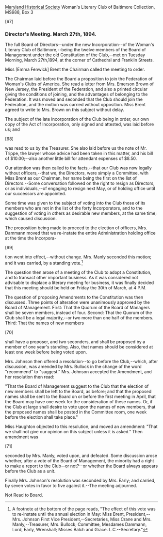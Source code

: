 [Maryland Historical Society](http://mdhs.org/) Woman's Literary Club of Baltimore Collection, MS988, Box 3

[67]

### Director's Meeting. March 27th, 1894.

The full Board of Directors--under the new Incorporation--of the Woman's Literary Club of Baltimore,--being the twelve members of the Board of Management under the old Constitution of the Club,--met on Tuesday Morning, March 27th,1894, at the corner of Cathedral and Franklin Streets.

Miss [Emma Fenwick] Brent the Chairman called the meeting to order.

The Chairman laid before the Board a proposition to join the Federation of Woman's Clubs of America. She read a letter from Mrs. Emerson Brown of New Jersey, the President of the Federation, and also a printed circular giving the conditions of joining, and the advantages of belonging to the Federation. It was moved and seconded that the Club should join the Federation, and the motion was carried without opposition. Miss Brent agreed to write to Mrs. Brown on this subject without delay.

The subject of the late Incorporation of the Club being in order, our own copy of the Act of Incorporation, only signed and attested, was laid before us; and

[68]

was read to us by the Treasurer. She also laid before us the note of Mr. Trippe, the lawyer whose advice had been taken in this matter, and his bill of $10.00;--also another little bill for attendant expenses of $8.50.

Our attention was then called to the facts,--that our Club was now legally without officers,--that we, the Directors, were simply a Committee, with Miss Brent as our Chairman, her name being the first on the list of Directors.--Some conversation followed on the right to resign as Directors, or as individuals,--of engaging to resign next May, or of holding office until our successors are appointed.

Some time was given to the subject of voting into the Club those of its members who are not in the list of the forty Incorporators, and to the suggestion of voting in others as desirable new members, at the same time; which caused discussion.

The proposition being made to proceed to the election of officers, Mrs. Dammann moved that we re-instate the entire Administration holding office at the time the Incorpora-

[69]

tion went into effect,--without change. Mrs. Manly seconded this motion; and it was carried, by a standing vote.[^cranenote3]
[^cranenote3]: A footnote at the bottom of the page reads, "The effect of this vote was to re-instate until the annual election in May: Miss Brent, President,--Mrs. Johnson First Vice President,--Secretaries, Miss Crane and Mrs. Manly,--Treasurer, Mrs. Bullock; Committee, Mesdames Dammann, Lord, Early, Wrenshall; Misses Balch and Grace. L.C.--Secretary."

The question then arose of a meeting of the Club to adopt a Constitution, and to transact other important business. As it was considered not advisable to displace a literary meeting for business, it was finally decided that this meeting should be held on Friday the 30th of March, at 4 P.M.

The question of proposing Amendments to the Constitution was then discussed. Three points of alteration were unanimously approved by the Board of Management. First: That the Quorum of the Board of Managers shall be seven members, instead of four. Second: That the Quorum of the Club shall be a legal majority,--or two more than one half of the members. Third: That the names of new members

[70]

shall have a proposer, and two seconders, and shall be proposed by a member of one year's standing. Also, that names should be considered at least one week before being voted upon.

Mrs. Johnson then offered a resolution--to go before the Club,--which, after discussion, was amended by Mrs. Bullock in the change of the word "recommend" to "suggest." Mrs. Johnson accepted the Amendment, and her resolution then read:

"That the Board of Management suggest to the Club that the election of new members shall be left to the Board, as before; and that the proposed names shall be sent to the Board on or before the first meeting in April, that the Board may have one week for the consideration of these names. Or, if the Club at large shall desire to vote upon the names of new members, that the proposed names shall be posted in the Committee room, one week before the election shall take place."

Miss Haughton objected to this resolution, and moved an amendment: "That we shall not give our opinion on this subject unless it is asked." Then amendment was

[71]

seconded by Mrs. Manly, voted upon, and defeated. Some discussion arose whether, after a vote of the Board of Management, the minority had a right to make a report to the Club--or not?--or whether the Board always appears before the Club as a unit.

Finally Mrs. Johnson's resolution was seconded by Mrs. Early; and carried, by seven votes in favor to five against it.--The meeting adjourned.

Not Read to Board.